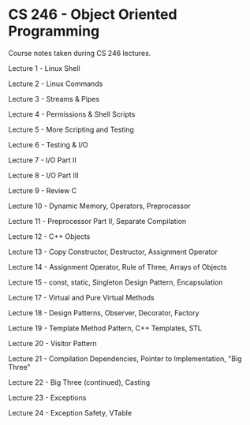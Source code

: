 # CS 246 - Object Oriented Programming

Course notes taken during CS 246 lectures.

Lecture 1 - Linux Shell

Lecture 2 - Linux Commands

Lecture 3 - Streams & Pipes

Lecture 4 - Permissions & Shell Scripts

Lecture 5 - More Scripting and Testing

Lecture 6 - Testing & I/O

Lecture 7 - I/O Part II

Lecture 8 - I/O Part III

Lecture 9 - Review C

Lecture 10 - Dynamic Memory, Operators, Preprocessor

Lecture 11 - Preprocessor Part II, Separate Compilation

Lecture 12 - C++ Objects

Lecture 13 - Copy Constructor, Destructor, Assignment Operator

Lecture 14 - Assignment Operator, Rule of Three, Arrays of Objects

Lecture 15 - const, static, Singleton Design Pattern, Encapsulation

Lecture 17 - Virtual and Pure Virtual Methods

Lecture 18 - Design Patterns, Observer, Decorator, Factory

Lecture 19 - Template Method Pattern, C++ Templates, STL 

Lecture 20 - Visitor Pattern

Lecture 21 - Compilation Dependencies, Pointer to Implementation, "Big Three"

Lecture 22 - Big Three (continued), Casting

Lecture 23 - Exceptions

Lecture 24 - Exception Safety, VTable
